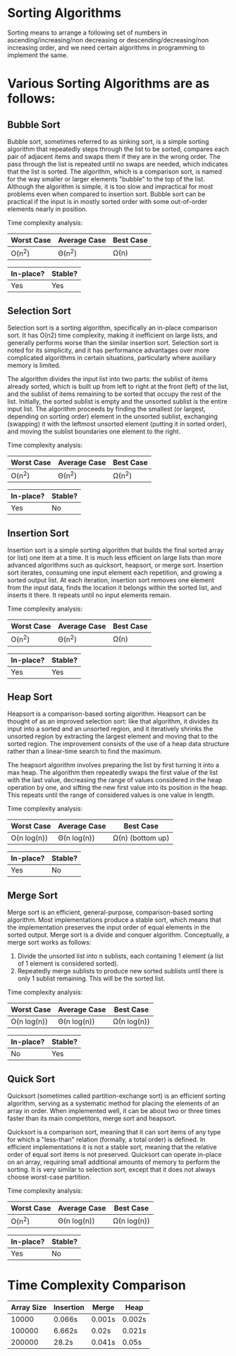 # Sorting Algorithms

Sorting means to arrange a following set of numbers in ascending/increasing/non decreasing or descending/decreasing/non increasing order, and we need certain algorithms in programming to implement the same.

# Various Sorting Algorithms are as follows:

## Bubble Sort

Bubble sort, sometimes referred to as sinking sort, is a simple sorting algorithm that repeatedly steps through the list to be sorted, compares each pair of adjacent items and swaps them if they are in the wrong order. The pass through the list is repeated until no swaps are needed, which indicates that the list is sorted. The algorithm, which is a comparison sort, is named for the way smaller or larger elements "bubble" to the top of the list. Although the algorithm is simple, it is too slow and impractical for most problems even when compared to insertion sort. Bubble sort can be practical if the input is in mostly sorted order with some out-of-order elements nearly in position.

Time complexity analysis:

| Worst Case       | Average Case     | Best Case |
| ---------------- | ---------------- | --------- |
| O(n<sup>2</sup>) | Θ(n<sup>2</sup>) | Ω(n)      |

| In-place? | Stable? |
| --------- | ------- |
| Yes       | Yes     |

## Selection Sort

Selection sort is a sorting algorithm, specifically an in-place comparison sort. It has O(n2) time complexity, making it inefficient on large lists, and generally performs worse than the similar insertion sort. Selection sort is noted for its simplicity, and it has performance advantages over more complicated algorithms in certain situations, particularly where auxiliary memory is limited.

The algorithm divides the input list into two parts: the sublist of items already sorted, which is built up from left to right at the front (left) of the list, and the sublist of items remaining to be sorted that occupy the rest of the list. Initially, the sorted sublist is empty and the unsorted sublist is the entire input list. The algorithm proceeds by finding the smallest (or largest, depending on sorting order) element in the unsorted sublist, exchanging (swapping) it with the leftmost unsorted element (putting it in sorted order), and moving the sublist boundaries one element to the right.

Time complexity analysis:

| Worst Case       | Average Case     | Best Case        |
| ---------------- | ---------------- | ---------------- |
| O(n<sup>2</sup>) | Θ(n<sup>2</sup>) | Ω(n<sup>2</sup>) |

| In-place? | Stable? |
| --------- | ------- |
| Yes       | No      |

## Insertion Sort

Insertion sort is a simple sorting algorithm that builds the final sorted array (or list) one item at a time. It is much less efficient on large lists than more advanced algorithms such as quicksort, heapsort, or merge sort.
Insertion sort iterates, consuming one input element each repetition, and growing a sorted output list. At each iteration, insertion sort removes one element from the input data, finds the location it belongs within the sorted list, and inserts it there. It repeats until no input elements remain.

Time complexity analysis:

| Worst Case       | Average Case     | Best Case |
| ---------------- | ---------------- | --------- |
| O(n<sup>2</sup>) | Θ(n<sup>2</sup>) | Ω(n)      |

| In-place? | Stable? |
| --------- | ------- |
| Yes       | Yes     |

## Heap Sort

Heapsort is a comparison-based sorting algorithm. Heapsort can be thought of as an improved selection sort: like that algorithm, it divides its input into a sorted and an unsorted region, and it iteratively shrinks the unsorted region by extracting the largest element and moving that to the sorted region. The improvement consists of the use of a heap data structure rather than a linear-time search to find the maximum.

The heapsort algorithm involves preparing the list by first turning it into a max heap. The algorithm then repeatedly swaps the first value of the list with the last value, decreasing the range of values considered in the heap operation by one, and sifting the new first value into its position in the heap. This repeats until the range of considered values is one value in length.

Time complexity analysis:

| Worst Case  | Average Case | Best Case        |
| ----------- | ------------ | ---------------- |
| O(n log(n)) | Θ(n log(n))  | Ω(n) (bottom up) |

| In-place? | Stable? |
| --------- | ------- |
| Yes       | No      |

## Merge Sort

Merge sort is an efficient, general-purpose, comparison-based sorting algorithm. Most implementations produce a stable sort, which means that the implementation preserves the input order of equal elements in the sorted output. Merge sort is a divide and conquer algorithm.
Conceptually, a merge sort works as follows:

1. Divide the unsorted list into n sublists, each containing 1 element (a list of 1 element is considered sorted).
2. Repeatedly merge sublists to produce new sorted sublists until there is only 1 sublist remaining. This will be the sorted list.

Time complexity analysis:

| Worst Case  | Average Case | Best Case   |
| ----------- | ------------ | ----------- |
| O(n log(n)) | Θ(n log(n))  | Ω(n log(n)) |

| In-place? | Stable? |
| --------- | ------- |
| No        | Yes     |

## Quick Sort

Quicksort (sometimes called partition-exchange sort) is an efficient sorting algorithm, serving as a systematic method for placing the elements of an array in order. When implemented well, it can be about two or three times faster than its main competitors, merge sort and heapsort.

Quicksort is a comparison sort, meaning that it can sort items of any type for which a "less-than" relation (formally, a total order) is defined. In efficient implementations it is not a stable sort, meaning that the relative order of equal sort items is not preserved. Quicksort can operate in-place on an array, requiring small additional amounts of memory to perform the sorting. It is very similar to selection sort, except that it does not always choose worst-case partition.

Time complexity analysis:

| Worst Case       | Average Case | Best Case   |
| ---------------- | ------------ | ----------- |
| O(n<sup>2</sup>) | Θ(n log(n))  | Ω(n log(n)) |

| In-place? | Stable? |
| --------- | ------- |
| Yes       | No      |

# Time Complexity Comparison

| Array Size | Insertion | Merge  | Heap   |
| ---------- | --------- | ------ | ------ |
| 10000      | 0.066s    | 0.001s | 0.002s |
| 100000     | 6.662s    | 0.02s  | 0.021s |
| 200000     | 28.2s     | 0.041s | 0.05s  |
